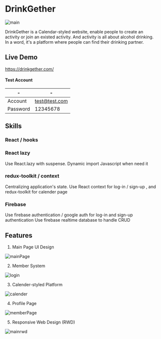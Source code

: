# DrinkGether


![main](https://user-images.githubusercontent.com/92699251/171172168-3adaca98-bfc1-4d4f-a0dc-149bf8a6eedf.png)


DrinkGether is a Calendar-styled website, enable people to create an activity or join an existed activity. And activity is all about alcohol drinking. In a word, it's a platform where people can find their drinking partner. 

## Live Demo

https://drinkgether.com/

#### Test Account
| - | - |
| -------- | -------- |
| Account | test@test.com |
| Password | 12345678 |




## Skills

### React / hooks
 
### React lazy
Use React.lazy with suspense. Dynamic import Javascript when need it

### redux-toolkit / context 
Centralizing application's state.  Use React context for log-in / sign-up , and redux-toolkit for calender page


### Firebase
Use firebase authentication / google auth for log-in and sign-up authentication
Use firebase realtime database to handle CRUD 


## Features
1. Main Page UI Design



![mainPage](https://user-images.githubusercontent.com/92699251/171176569-b468ee1c-1125-4634-97db-cd6ee774b881.gif)


2. Member System



![login](https://user-images.githubusercontent.com/92699251/171172049-57f69634-b380-4c06-88b6-d8c421431a93.gif)

3. Calender-styled Platform



![calender](https://user-images.githubusercontent.com/92699251/171172058-5d1fb33b-aaae-4698-ab29-27447dfe4555.gif)


4. Profile Page



![memberPage](https://user-images.githubusercontent.com/92699251/171178883-0b658d4c-19e4-48f6-9d80-a1cabc9f53b7.gif)


5. Responsive Web Design (RWD)



![mainrwd](https://user-images.githubusercontent.com/92699251/171172026-e7a0a07a-316d-49e4-8da7-54d56854b918.gif)
